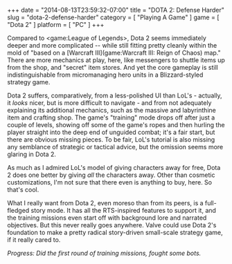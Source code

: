 +++
date = "2014-08-13T23:59:32-07:00"
title = "DOTA 2: Defense Harder"
slug = "dota-2-defense-harder"
category = [ "Playing A Game" ]
game = [ "Dota 2" ]
platform = [ "PC" ]
+++

Compared to <game:League of Legends>, Dota 2 seems immediately deeper and more complicated -- while still fitting pretty cleanly within the mold of "based on a [Warcraft III](game:Warcraft III: Reign of Chaos) map."  There are more mechanics at play, here, like messengers to shuttle items up from the shop, and "secret" item stores.  And yet the core gameplay is still indistinguishable from micromanaging hero units in a Blizzard-styled strategy game.

Dota 2 suffers, comparatively, from a less-polished UI than LoL's - actually, it <i>looks</i> nicer, but is more difficult to navigate - and from not adequately explaining its additional mechanics, such as the massive and labyrinthine item and crafting shop.  The game's "training" mode drops off after just a couple of levels, showing off some of the game's ropes and then hurling the player straight into the deep end of unguided combat; it's a fair start, but there are obvious missing pieces.  To be fair, LoL's tutorial is also missing any semblance of strategic or tactical advice, but the omission seems more glaring in Dota 2.

As much as I admired LoL's model of giving characters away for free, Dota 2 does one better by giving <i>all</i> the characters away.  Other than cosmetic customizations, I'm not sure that there even is anything to buy, here.  So that's cool.

What I really want from Dota 2, even moreso than from its peers, is a full-fledged story mode.  It has all the RTS-inspired features to support it, and the training missions even start off with background lore and narrated objectives.  But this never really goes anywhere.  Valve could use Dota 2's foundation to make a pretty radical story-driven small-scale strategy game, if it really cared to.

<i>Progress: Did the first round of training missions, fought some bots.</i>